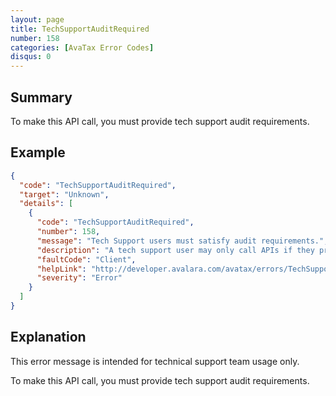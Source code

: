 ```yaml
---
layout: page
title: TechSupportAuditRequired
number: 158
categories: [AvaTax Error Codes]
disqus: 0
---
```


## Summary

To make this API call, you must provide tech support audit requirements.

## Example

```json
{
  "code": "TechSupportAuditRequired",
  "target": "Unknown",
  "details": [
    {
      "code": "TechSupportAuditRequired",
      "number": 158,
      "message": "Tech Support users must satisfy audit requirements.",
      "description": "A tech support user may only call APIs if they provide all mandatory audit headers.",
      "faultCode": "Client",
      "helpLink": "http://developer.avalara.com/avatax/errors/TechSupportAuditRequired",
      "severity": "Error"
    }
  ]
}
```

## Explanation

This error message is intended for technical support team usage only.

To make this API call, you must provide tech support audit requirements.
